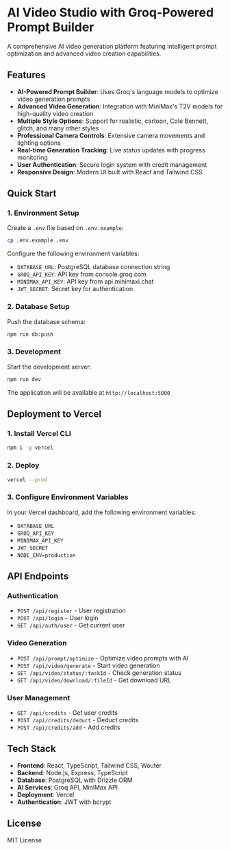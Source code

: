# AI Video Studio with Groq-Powered Prompt Builder

A comprehensive AI video generation platform featuring intelligent prompt optimization and advanced video creation capabilities.

## Features

- **AI-Powered Prompt Builder**: Uses Groq's language models to optimize video generation prompts
- **Advanced Video Generation**: Integration with MiniMax's T2V models for high-quality video creation
- **Multiple Style Options**: Support for realistic, cartoon, Cole Bennett, glitch, and many other styles
- **Professional Camera Controls**: Extensive camera movements and lighting options
- **Real-time Generation Tracking**: Live status updates with progress monitoring
- **User Authentication**: Secure login system with credit management
- **Responsive Design**: Modern UI built with React and Tailwind CSS

## Quick Start

### 1. Environment Setup

Create a `.env` file based on `.env.example`:

```bash
cp .env.example .env
```

Configure the following environment variables:
- `DATABASE_URL`: PostgreSQL database connection string
- `GROQ_API_KEY`: API key from console.groq.com
- `MINIMAX_API_KEY`: API key from api.minimaxi.chat
- `JWT_SECRET`: Secret key for authentication

### 2. Database Setup

Push the database schema:

```bash
npm run db:push
```

### 3. Development

Start the development server:

```bash
npm run dev
```

The application will be available at `http://localhost:5000`

## Deployment to Vercel

### 1. Install Vercel CLI

```bash
npm i -g vercel
```

### 2. Deploy

```bash
vercel --prod
```

### 3. Configure Environment Variables

In your Vercel dashboard, add the following environment variables:
- `DATABASE_URL`
- `GROQ_API_KEY`
- `MINIMAX_API_KEY`
- `JWT_SECRET`
- `NODE_ENV=production`

## API Endpoints

### Authentication
- `POST /api/register` - User registration
- `POST /api/login` - User login
- `GET /api/auth/user` - Get current user

### Video Generation
- `POST /api/prompt/optimize` - Optimize video prompts with AI
- `POST /api/video/generate` - Start video generation
- `GET /api/video/status/:taskId` - Check generation status
- `GET /api/video/download/:fileId` - Get download URL

### User Management
- `GET /api/credits` - Get user credits
- `POST /api/credits/deduct` - Deduct credits
- `POST /api/credits/add` - Add credits

## Tech Stack

- **Frontend**: React, TypeScript, Tailwind CSS, Wouter
- **Backend**: Node.js, Express, TypeScript
- **Database**: PostgreSQL with Drizzle ORM
- **AI Services**: Groq API, MiniMax API
- **Deployment**: Vercel
- **Authentication**: JWT with bcrypt

## License

MIT License
